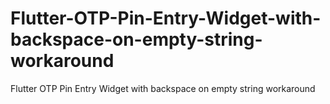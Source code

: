 # Flutter-OTP-Pin-Entry-Widget-with-backspace-on-empty-string-workaround
Flutter OTP Pin Entry Widget with backspace on empty string workaround
